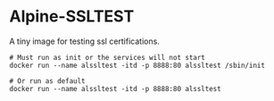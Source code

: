 # Alpine-SSLTEST
A tiny image for testing ssl certifications.

```
# Must run as init or the services will not start  
docker run --name alssltest -itd -p 8888:80 alssltest /sbin/init

# Or run as default
docker run --name alssltest -itd -p 8888:80 alssltest
```
